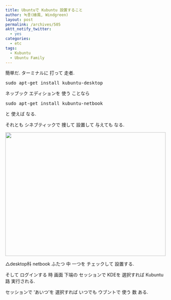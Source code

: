 ```yaml
---
title: Ubuntuで Kubuntu 設置すること
author: 녹풍(綠風, Windgreen)
layout: post
permalink: /archives/505
aktt_notify_twitter:
  - yes
categories:
  - etc
tags:
  - Kubuntu
  - Ubuntu Family
---
```

簡単だ. ターミナルに 打って 走者.

<pre class="brush:plain">sudo apt-get install kubuntu-desktop</pre>

ネッブック エディションを 使う ことなら 

<pre class="brush:plain">sudo apt-get install kubuntu-netbook</pre>

と 使えば なる. 

それとも シネブティックで 捜して 設置して 与えても なる.

<div style="width: 509px" class="wp-caption aligncenter">
  <img src="http://dl.dropboxusercontent.com/u/15546257/blog/mytory/old-images/1/cfile25.uf.144EB64C4D4BC95B293C29.png" alt="" height="386" width="499" /><p class="wp-caption-text">
    △desktop科 netbook ふたつ 中 一つを チェックして 設置する.
  </p>
</div>

そして ログインする 時 画面 下端の セッションで KDEを 選択すれば Kubuntu路 実行される.

セッションで &#8216;あいつ&#8217;を 選択すれば いつでも ウブントで 使う 数 ある.